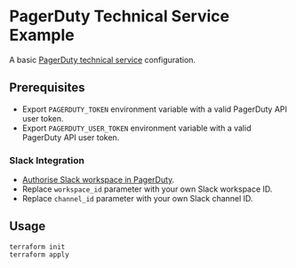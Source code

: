 # PagerDuty Technical Service Example

A basic [PagerDuty technical service](https://support.pagerduty.com/main/docs/services-and-integrations) configuration.

## Prerequisites

* Export `PAGERDUTY_TOKEN` environment variable with a valid PagerDuty API user token.
* Export `PAGERDUTY_USER_TOKEN` environment variable with a valid PagerDuty API user token.

### Slack Integration

* [Authorise Slack workspace in PagerDuty](https://support.pagerduty.com/main/docs/slack-integration-guide#initial-configuration).
* Replace `workspace_id` parameter with your own Slack workspace ID.
* Replace `channel_id` parameter with your own Slack channel ID.

## Usage

```shell
terraform init
terraform apply
```

